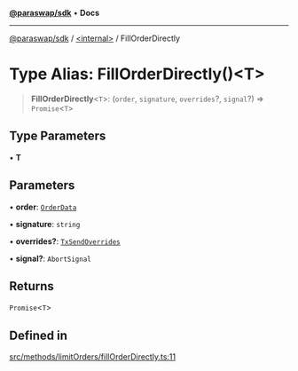 [**@paraswap/sdk**](../../README.md) • **Docs**

***

[@paraswap/sdk](../../globals.md) / [\<internal\>](../README.md) / FillOrderDirectly

# Type Alias: FillOrderDirectly()\<T\>

> **FillOrderDirectly**\<`T`\>: (`order`, `signature`, `overrides`?, `signal`?) => `Promise`\<`T`\>

## Type Parameters

• **T**

## Parameters

• **order**: [`OrderData`](../../type-aliases/OrderData.md)

• **signature**: `string`

• **overrides?**: [`TxSendOverrides`](../../interfaces/TxSendOverrides.md)

• **signal?**: `AbortSignal`

## Returns

`Promise`\<`T`\>

## Defined in

[src/methods/limitOrders/fillOrderDirectly.ts:11](https://github.com/paraswap/paraswap-sdk/blob/master/src/methods/limitOrders/fillOrderDirectly.ts#L11)
